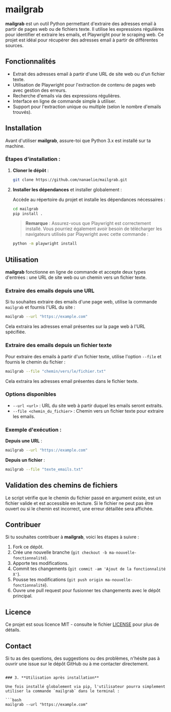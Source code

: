# mailgrab
**mailgrab** est un outil Python permettant d'extraire des adresses email à partir de pages web ou de fichiers texte. Il utilise les expressions régulières pour identifier et extraire les emails, et Playwright pour le scraping web. Ce projet est idéal pour récupérer des adresses email à partir de différentes sources.

## Fonctionnalités

- Extrait des adresses email à partir d'une URL de site web ou d'un fichier texte.
- Utilisation de Playwright pour l'extraction de contenu de pages web avec gestion des erreurs.
- Recherche d'emails via des expressions régulières.
- Interface en ligne de commande simple à utiliser.
- Support pour l'extraction unique ou multiple (selon le nombre d'emails trouvés).

## Installation

Avant d'utiliser **mailgrab**, assure-toi que Python 3.x est installé sur ta machine.

### Étapes d'installation :

1. **Cloner le dépôt** :

    ```bash
    git clone https://github.com/nanaelie/mailgrab.git
    ```

2. **Installer les dépendances** et installer globalement :

   Accède au répertoire du projet et installe les dépendances nécessaires :

   ```bash
   cd mailgrab
   pip install .
   ```

   > **Remarque** : Assurez-vous que Playwright est correctement installé. Vous pourriez également avoir besoin de télécharger les navigateurs utilisés par Playwright avec cette commande :

   ```bash
   python -m playwright install
   ```

## Utilisation

**mailgrab** fonctionne en ligne de commande et accepte deux types d'entrées : une URL de site web ou un chemin vers un fichier texte.

### Extraire des emails depuis une URL

Si tu souhaites extraire des emails d'une page web, utilise la commande `mailgrab` et fournis l'URL du site :

```bash
mailgrab --url "https://example.com"
```

Cela extraira les adresses email présentes sur la page web à l'URL spécifiée.

### Extraire des emails depuis un fichier texte

Pour extraire des emails à partir d'un fichier texte, utilise l'option `--file` et fournis le chemin du fichier :

```bash
mailgrab --file "chemin/vers/le/fichier.txt"
```

Cela extraira les adresses email présentes dans le fichier texte.

### Options disponibles

* `--url <url>` : URL du site web à partir duquel les emails seront extraits.
* `--file <chemin_du_fichier>` : Chemin vers un fichier texte pour extraire les emails.

### Exemple d'exécution :

**Depuis une URL** :

```bash
mailgrab --url "https://example.com"
```

**Depuis un fichier** :

```bash
mailgrab --file "texte_emails.txt"
```

## Validation des chemins de fichiers

Le script vérifie que le chemin du fichier passé en argument existe, est un fichier valide et est accessible en lecture. Si le fichier ne peut pas être ouvert ou si le chemin est incorrect, une erreur détaillée sera affichée.

## Contribuer

Si tu souhaites contribuer à **mailgrab**, voici les étapes à suivre :

1. Fork ce dépôt.
2. Crée une nouvelle branche (`git checkout -b ma-nouvelle-fonctionnalité`).
3. Apporte tes modifications.
4. Commit tes changements (`git commit -am 'Ajout de la fonctionnalité X'`).
5. Pousse tes modifications (`git push origin ma-nouvelle-fonctionnalité`).
6. Ouvre une pull request pour fusionner tes changements avec le dépôt principal.

## Licence

Ce projet est sous licence MIT - consulte le fichier [LICENSE](LICENSE) pour plus de détails.

## Contact

Si tu as des questions, des suggestions ou des problèmes, n'hésite pas à ouvrir une issue sur le dépôt GitHub ou à me contacter directement.

````

### 3. **Utilisation après installation**

Une fois installé globalement via pip, l'utilisateur pourra simplement utiliser la commande `mailgrab` dans le terminal :

```bash
mailgrab --url "https://example.com"
````

